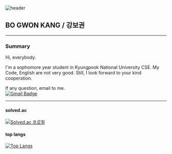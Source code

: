 ![header](https://capsule-render.vercel.app/api?type=soft&color=FFE4C4&text=Reach%20for%20the%20stars.&fontSize=30&height=60&animation=fadeIn&fontcolor=BDB76B)

## BO GWON KANG / 강보권
--------------------------------------
### Summary

Hi, everybody.

I'm a sophomore year student in Kyungpook National University CSE.
My Code, English are not very good. Still, I look forward to your kind cooperation.
<!-- The profiles of other platforms are as follows.  -->

If any question, email to me.  
[![Gmail Badge](https://img.shields.io/badge/Gmail-d14836?style=flat-square&logo=Gmail&logoColor=white&link=mailto:snugyun01@gmail.com)](mailto:kbk2581553@gmail.com)
  
  
--------------------------------------
#### solved.ac  
[![Solved.ac
프로필](http://mazassumnida.wtf/api/v2/generate_badge?boj=kadrick)](https://solved.ac/kadrick)

#### top langs  
[![Top Langs](https://github-readme-stats.vercel.app/api/top-langs/?username=Kadrick&layout=compact)](https://github.com/anuraghazra/github-readme-stats)

	

<!--
**Kadrick/Kadrick** is a ✨ _special_ ✨ repository because its `README.md` (this file) appears on your GitHub profile.

Here are some ideas to get you started:

- 🔭 I’m currently working on ...
- 🌱 I’m currently learning ...
- 👯 I’m looking to collaborate on ...
- 🤔 I’m looking for help with ...
- 💬 Ask me about ...
- 📫 How to reach me: ...
- 😄 Pronouns: ...
- ⚡ Fun fact: ...
-->
